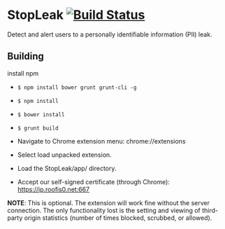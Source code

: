 # StopLeak   [![Build Status](http://ip.roofis0.net:666/buildStatus/icon?job=cse509)](http://ip.roofis0.net:666/job/cse509)
Detect and alert users to a personally identifiable information (PII) leak.

## Building
install npm

- ```$ npm install bower grunt grunt-cli -g```
- ```$ npm install```
- ```$ bower install```
- ```$ grunt build```

- Navigate to Chrome extension menu: chrome://extensions
- Select load unpacked extension.
- Load the StopLeak/app/ directory.
- Accept our self-signed certificate (through Chrome): https://ip.roofis0.net:667

**NOTE**: This is optional. The extension will work fine without the server connection. The only functionality lost is the setting and viewing of third-party origin statistics (number of times blocked, scrubbed, or allowed).

